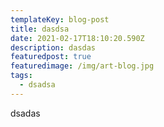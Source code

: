 ```yaml
---
templateKey: blog-post
title: dasdsa
date: 2021-02-17T18:10:20.590Z
description: dasdas
featuredpost: true
featuredimage: /img/art-blog.jpg
tags:
  - dsadsa
---
```

dsadas
